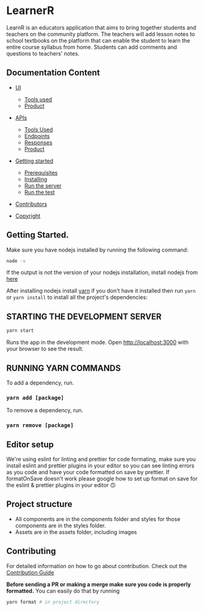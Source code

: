 # LearnerR

LearnR is an educators application that aims to bring together students and teachers on the community platform. The teachers will add lesson notes to school textbooks on the platform that can enable the student to learn the entire course syllabus from home. Students can add comments and questions to teachers’ notes. 

## Documentation Content

* [UI](#ui)
    * [Tools used](#ui-tools-used)
    * [Product](#ui-product)

* [APIs](#api)
    * [Tools Used](#api-tools-used)
    * [Endpoints](#endpoints)
    * [Responses](#responses)
    * [Product](#api-product)
* [Getting started](#getting-started)
    * [Prerequisites](#prerequisites)
    * [Installing](#installing)
    * [Run the server](#run-the-server)
    * [Run the test](#run-the-test)

* [Contributors](#contributors)
* [Copyright](#copyright)


## Getting Started.

Make sure you have nodejs installed by running the following command:

```bash
node -v
```

If the output is not the version of your nodejs installation, install nodejs from [here](https://nodejs.org/en/download/)

After installing nodejs install [yarn](https://www.npmjs.com/package/yarn) if you don't have it installed then run `yarn` or `yarn install` to install all the project's dependencies:


## STARTING THE DEVELOPMENT SERVER
```bash
yarn start
```

Runs the app in the development mode.
Open [http://localhost:3000](http://localhost:3000) with your browser to see the result.

## RUNNING YARN COMMANDS

To add a dependency, run.
### `yarn add [package]`

To remove a dependency, run.

### `yarn remove [package] `

## Editor setup

We're using eslint for linting and prettier for code formating, make sure you install eslint and prettier plugins in your editor so you can
see linting errors as you code and have your code formatted on save by prettier. If formatOnSave doesn't work please google how to set up
format on save for the eslint & prettier plugins in your editor 🙃

## Project structure

- All components are in the components folder and styles for those components are in the styles folder.
- Assets are in the assets folder, including images

## Contributing

For detailed information on how to go about contribution. Check out the [Contribution Guide](docs/CONTRIBUTING.md)

**Before sending a PR or making a merge make sure you code is properly formatted.** You can easily do that by running

```bash
yarn format # in project directory
```